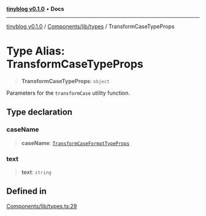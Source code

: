 [**tinyblog v0.1.0**](../../../../README.md) • **Docs**

***

[tinyblog v0.1.0](../../../../modules.md) / [Components/lib/types](../README.md) / TransformCaseTypeProps

# Type Alias: TransformCaseTypeProps

> **TransformCaseTypeProps**: `object`

Parameters for the `transformCase` utility function.

## Type declaration

### caseName

> **caseName**: [`TransformCaseFormatTypeProps`](TransformCaseFormatTypeProps.md)

### text

> **text**: `string`

## Defined in

[Components/lib/types.ts:29](https://github.com/soumyaRauth/tinyblog/blob/08b705b334f790cb2abe6139659ab77dc5d8c110/Components/lib/types.ts#L29)
